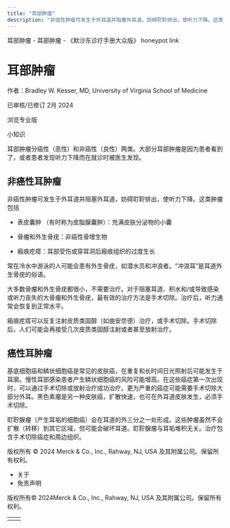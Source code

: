 ```yaml
---
title: "耳部肿瘤"
description: "非癌性肿瘤可发生于外耳道并阻塞外耳道，妨碍耵聍排出，使听力下降。这类肿瘤包括"
---
```


﻿耳部肿瘤 \- 耳部肿瘤 \- 《默沙东诊疗手册大众版》 honeypot link

# 耳部肿瘤

作者：Bradley W. Kesser, MD, University of Virginia School of Medicine

已审核/已修订 2月 2024

浏览专业版

小知识

耳部肿瘤分癌性（恶性）和非癌性（良性）两类。大部分耳部肿瘤是因为患者看到了，或者患者发现听力下降而在就诊时被医生发现。

## 非癌性耳肿瘤

非癌性肿瘤可发生于外耳道并阻塞外耳道，妨碍耵聍排出，使听力下降。这类肿瘤包括

- 表皮囊肿 （有时称为皮脂腺囊肿）：充满皮肤分泌物的小囊

- 骨瘤和外生骨疣：非癌性骨增生物

- 瘢痕疙瘩：耳部受伤或穿耳洞后瘢痕组织的过度生长


常在冷水中游泳的人可能会患有外生骨疣，如潜水员和冲浪者。“冲浪耳”是耳道外生骨疣的俗语。

大多数骨瘤和外生骨疣都很小，不需要治疗。对于阻塞耳道、积水和/或导致感染或听力丧失的大骨瘤和外生骨疣，最有效的治疗方法是手术切除。治疗后，听力通常会恢复到正常水平。

瘢痕疙瘩可以反复注射皮质类固醇（如曲安奈德）治疗，或手术切除。手术切除后，人们可能会再接受几次皮质类固醇注射或者甚至放射治疗。

## 癌性耳肿瘤

基底细胞癌和鳞状细胞癌是常见的皮肤癌，在重复和长时间日光照射后可能发生于耳廓。慢性耳部感染患者产生鳞状细胞癌的风险可能增高。在这些癌症第一次出现时，可以通过手术切除或放射治疗成功治疗。更为严重的癌症可能需要手术切除大部分外耳。黑色素瘤是另一种皮肤癌，扩散快速，也可在外耳道皮肤发生，必须手术切除。

耵聍腺瘤（产生耳垢的细胞癌）会在耳道的外三分之一处形成。这些肿瘤虽然不会扩散（转移）到其它区域，但可能会破坏耳道。耵聍腺瘤与耳垢堆积无关。治疗包含手术切除癌症和周边组织。



版权所有 © 2024
Merck & Co., Inc., Rahway, NJ, USA 及其附属公司。保留所有权利。

- 关于
- 免责声明

版权所有© 2024Merck & Co., Inc., Rahway, NJ, USA 及其附属公司。保留所有权利。

|     |     |
| --- | --- |
|  |  |